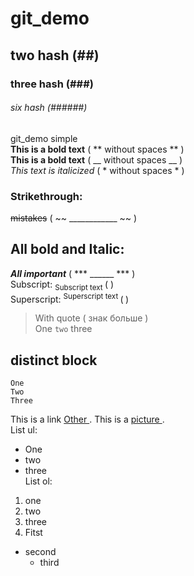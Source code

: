 # git_demo
## two hash (##)
### three hash (###)
###### six hash (######)
git_demo  simple <br>
**This is a bold text** ( ** without spaces ** ) <br>
__This is a bold text__  ( __ without spaces __ ) <br>
*This text is italicized* ( * without spaces * )
### Strikethrough:
~~mistakes~~ (  ~~ ____________ ~~ )
## All bold and Italic: 
***All important*** ( *** ______ *** ) <br>
Subscript: <sub> Subscript text </sub> ( <sub> </sub> ) <br>
Superscript: <sup> Superscript text </sup> (<sup> </sup>)
>With quote ( знак больше ) <br>
One `two` three <br>
## distinct block
```
One
Two
Three
```
This is a link [ Other ](https://www.w3schools.com/js/js_array_sort.asp).
This is a [ picture ](https://docs.github.com/assets/cb-319648/images/help/writing/image-rendered.png). <br>
List ul:
- One
- two
- three
<br>List ol:
1. one
2. two
3. three
1. Fitst
  - second
    - third
